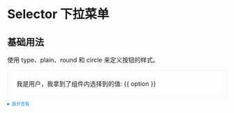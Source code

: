 # Selector 下拉菜单 
  
## 基础用法

使用 type、plain、round 和 circle 来定义按钮的样式。

<div class="example">
  <ty-selector 
    placeholder="请选择框架"
    @setItemValue="setItemValue"
    :data="selectorData"
  />
  <div>
    我是用户，我拿到了组件内选择到的值: {{ option }}
  </div>
</div>

<details>
  <summary>展开查看</summary>

  ```vue
 <template>
  <div class="container">
    <ty-selector 
      placeholder="请选择框架"
      @setItemValue="setItemValue"
      :data="selectorData"
    />
    <div>
      我是用户，我拿到了组件内选择到的值: {{ option }}
    </div>
  </div>
</template>
 
<script>
  export default {
    name: 'App'
  }
</script>
<script setup>
  // 导入下拉菜单的选项数据（用户可以自定义）
  import selectorData from 'data/selectorData.js'
  import { ref } from 'vue'

  const option = ref('')
  // 选择的option值交由用户操作
  const setItemValue = (value) => {
    option.value = value
  }
</script>

<style lang="scss" scoped></style>
  ```
</details>


<script setup>
  // 导入下拉菜单的选项数据（用户可以自定义）
  import selectorData from '../../../../src/assets/data/selector.js'
  import { ref } from 'vue'

  const option = ref('')
  // 选择的option值交由用户操作
  const setItemValue = (value) => {
    option.value = value
  }
</script>
<style lang="scss" scope>
    .example{
        border: 1px solid #f5f5f5;
        border-radius: 5px;
        padding:20px
    }
    
    details > summary:first-of-type {
        font-size: 10px;
        padding: 8px 0;
        cursor: pointer;
        color: #1989fa;
    }
    .selector {
      margin-bottom: 8px;


      input {
        color: #505760;
      }

      .iconfont {
        top: 6px !important;
      }
    }
    
</style>


